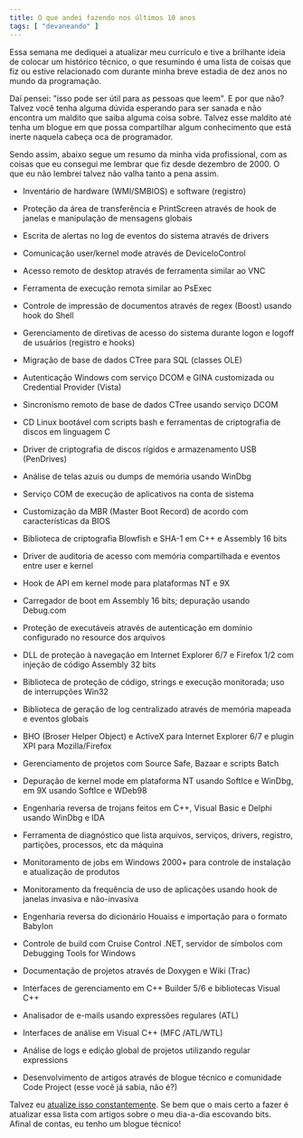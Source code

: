 ```yaml
---
title: O que andei fazendo nos últimos 10 anos
tags: [ "devaneando" ]
---
```


Essa semana me dediquei a atualizar meu currículo e tive a brilhante ideia de colocar um histórico técnico, o que resumindo é uma lista de coisas que fiz ou estive relacionado com durante minha breve estadia de dez anos no mundo da programação.

Daí pensei: "isso pode ser útil para as pessoas que leem". E por que não? Talvez você tenha alguma dúvida esperando para ser sanada e não encontra um maldito que saiba alguma coisa sobre. Talvez esse maldito até tenha um blogue em que possa compartilhar algum conhecimento que está inerte naquela cabeça oca de programador.

Sendo assim, abaixo segue um resumo da minha vida profissional, com as coisas que eu consegui me lembrar que fiz desde dezembro de 2000. O que eu não lembrei talvez não valha tanto a pena assim.





	
  * Inventário de hardware (WMI/SMBIOS) e software (registro)

	
  * Proteção da área de transferência e PrintScreen através de hook de janelas e manipulação de mensagens globais

	
  * Escrita de alertas no log de eventos do sistema através de drivers

	
  * Comunicação user/kernel mode através de DeviceIoControl

	
  * Acesso remoto de desktop através de ferramenta similar ao VNC

	
  * Ferramenta de execução remota similar ao PsExec

	
  * Controle de impressão de documentos através de regex (Boost) usando hook do Shell

	
  * Gerenciamento de diretivas de acesso do sistema durante logon e logoff de usuários (registro e hooks)

	
  * Migração de base de dados CTree para SQL (classes OLE)

	
  * Autenticação Windows com serviço DCOM e GINA customizada ou Credential Provider (Vista)

	
  * Sincronismo remoto de base de dados CTree usando serviço DCOM

	
  * CD Linux bootável com scripts bash e ferramentas de criptografia de discos em linguagem C

	
  * Driver de criptografia de discos rígidos e armazenamento USB (PenDrives)

	
  * Análise de telas azuis ou dumps de memória usando WinDbg

	
  * Serviço COM de execução de aplicativos na conta de sistema

	
  * Customização da MBR (Master Boot Record) de acordo com características da BIOS

	
  * Biblioteca de criptografia Blowfish e SHA-1 em C++ e Assembly 16 bits

	
  * Driver de auditoria de acesso com memória compartilhada e eventos entre user e kernel

	
  * Hook de API em kernel mode para plataformas NT e 9X

	
  * Carregador de boot em Assembly 16 bits; depuração usando Debug.com

	
  * Proteção de executáveis através de autenticação em domínio configurado no resource dos arquivos

	
  * DLL de proteção à navegação em Internet Explorer 6/7 e Firefox 1/2 com injeção de código Assembly 32 bits

	
  * Biblioteca de proteção de código, strings e execução monitorada; uso de interrupções Win32

	
  * Biblioteca de geração de log centralizado através de memória mapeada e eventos globais

	
  * BHO (Broser Helper Object) e ActiveX para Internet Explorer 6/7 e plugin XPI para Mozilla/Firefox

	
  * Gerenciamento de projetos com Source Safe, Bazaar e scripts Batch

	
  * Depuração de kernel mode em plataforma NT usando SoftIce e WinDbg, em 9X usando SoftIce e WDeb98

	
  * Engenharia reversa de trojans feitos em C++, Visual Basic e Delphi usando WinDbg e IDA

	
  * Ferramenta de diagnóstico que lista arquivos, serviços, drivers, registro, partições, processos, etc da máquina

	
  * Monitoramento de jobs em Windows 2000+ para controle de instalação e atualização de produtos

	
  * Monitoramento da frequência de uso de aplicações usando hook de janelas invasiva e não-invasiva

	
  * Engenharia reversa do dicionário Houaiss e importação para o formato Babylon

	
  * Controle de build com Cruise Control .NET, servidor de símbolos com Debugging Tools for Windows

	
  * Documentação de projetos através de Doxygen e Wiki (Trac)

	
  * Interfaces de gerenciamento em C++ Builder 5/6 e bibliotecas Visual C++

	
  * Analisador de e-mails usando expressões regulares (ATL)

	
  * Interfaces de análise em Visual C++ (MFC /ATL/WTL)

	
  * Análise de logs e edição global de projetos utilizando regular expressions

	
  * Desenvolvimento de artigos através de blogue técnico e comunidade Code Project (esse você já sabia, não é?)


Talvez eu [atualize isso constantemente](http://www.caloni.com.br/autor). Se bem que o mais certo a fazer é atualizar essa lista com artigos sobre o meu dia-a-dia escovando bits. Afinal de contas, eu tenho um blogue técnico!
